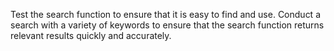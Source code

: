 Test the search function to ensure that it is easy to find and use.
Conduct a search with a variety of keywords to ensure that the search function returns relevant results quickly and accurately.
